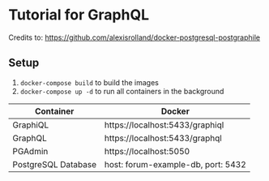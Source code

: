 # Tutorial for GraphQL

Credits to: https://github.com/alexisrolland/docker-postgresql-postgraphile

## Setup

1. `docker-compose build` to build the images
2. `docker-compose up -d` to run all containers in the background

| Container             |  Docker                               |
| ---                   | ---                                   |
| GraphiQL              | https://localhost:5433/graphiql       |
| GraphQL               | https://localhost:5433/graphql        |
| PGAdmin               | https://localhost:5050                |
| PostgreSQL Database   | host: forum-example-db, port: 5432    |
